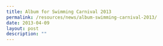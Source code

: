 ```yaml
---
title: Album for Swimming Carnival 2013
permalink: /resources/news/album-swimming-carnival-2013/
date: 2013-04-09
layout: post
description: ""
---
```

